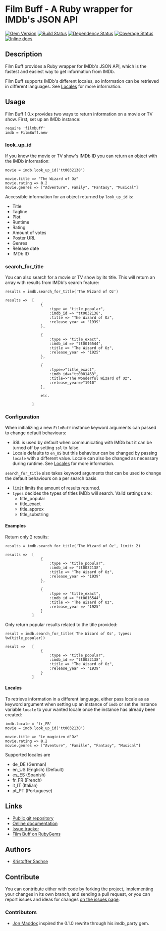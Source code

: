 # Film Buff - A Ruby wrapper for IMDb's JSON API

[![Gem Version](https://img.shields.io/gem/v/filmbuff.svg)](https://rubygems.org/gems/filmbuff)
[![Build Status](https://img.shields.io/travis/sachse/filmbuff.svg)](https://travis-ci.org/sachse/filmbuff)
[![Dependency Status](https://img.shields.io/gemnasium/sachse/filmbuff.svg)](https://gemnasium.com/sachse/filmbuff)
[![Coverage Status](https://img.shields.io/coveralls/sachse/filmbuff/master.svg)](https://coveralls.io/r/sachse/filmbuff)
[![Inline docs](https://inch-ci.org/github/sachse/filmbuff.svg?branch=master)](https://inch-ci.org/github/sachse/filmbuff/)

## Description

Film Buff provides a Ruby wrapper for IMDb's JSON API, which is the fastest and easiest way to get information from IMDb.

Film Buff supports IMDb's different locales, so information can be retrieved in different languages. See [Locales](#locales) for more information.

## Usage

Film Buff 1.0.x provides two ways to return information on a movie or TV show. First, set up an IMDb instance:

    require 'filmbuff'
    imdb = FilmBuff.new

### look_up_id

If you know the movie or TV show's IMDb ID you can return an object with the IMDb information:

    movie = imdb.look_up_id('tt0032138')

    movie.title => "The Wizard of Oz"
    movie.rating => 8.2
    movie.genres => ["Adventure", Family", "Fantasy", "Musical"]

Accessible information for an object returned by `look_up_id` is:

- Title
- Tagline
- Plot
- Runtime
- Rating
- Amount of votes
- Poster URL
- Genres
- Release date
- IMDb ID

### search_for_title

You can also search for a movie or TV show by its title. This will return an array with results from IMDb's search feature:

    results = imdb.search_for_title('The Wizard of Oz')

    results =>  [
                    {
                        :type => "title_popular",
                        :imdb_id => "tt0032138",
                        :title => "The Wizard of Oz",
                        :release_year => "1939"
                    },

                    {
                        :type => "title_exact",
                        :imdb_id => "tt0016544",
                        :title => "The Wizard of Oz",
                        :release_year => "1925"
                    },

                    {
                        :type=>"title_exact",
                        :imdb_id=>"tt0001463",
                        :title=>"The Wonderful Wizard of Oz",
                        :release_year=>"1910"
                    },

                    etc.

                ]

### Configuration

When initializing a new `FilmBuff` instance keyword arguments can passed to change default behaviours:

- SSL is used by default when communicating with IMDb but it can be turned off by setting `ssl` to false.
- Locale defaults to `en_US` but this behaviour can be changed by passing `locale` with a different value. Locale can also be changed as necessary during runtime. See [Locales](#locales) for more information.

`search_for_title` also takes keyword arguments that can be used to change the default behaviours on a per search basis.

- `limit` limits the amount of results returned.
- `types` decides the types of titles IMDb will search. Valid settings are:
    - title_popular
    - title_exact
    - title_approx
    - title_substring

#### Examples

Return only 2 results:

    results = imdb.search_for_title('The Wizard of Oz', limit: 2)

    results =>  [
                    {
                        :type => "title_popular",
                        :imdb_id => "tt0032138",
                        :title => "The Wizard of Oz",
                        :release_year => "1939"
                    },

                    {
                        :type => "title_exact",
                        :imdb_id => "tt0016544",
                        :title => "The Wizard of Oz",
                        :release_year => "1925"
                    }
                ]


Only return popular results related to the title provided:

    result = imdb.search_for_title('The Wizard of Oz', types: %w(title_popular))

    result =>   [
                    {
                        :type => "title_popular",
                        :imdb_id => "tt0032138",
                        :title => "The Wizard of Oz",
                        :release_year => "1939"
                    }
                ]

#### Locales

To retrieve information in a different language, either pass locale as as keyword argument when setting up an instance of `imdb` or set the instance variable `locale` to your wanted locale once the instance has already been created:

    imdb.locale = 'fr_FR'
    movie = imdb.look_up_id('tt0032138')

    movie.title => "Le magicien d'Oz"
    movie.rating => 8.2
    movie.genres => ["Aventure", "Famille", "Fantasy", "Musical"]

Supported locales are

- de_DE (German)
- en_US (English) (Default)
- es_ES (Spanish)
- fr_FR (French)
- it_IT (Italian)
- pt_PT (Portuguese)

## Links

- [Public git repository](https://github.com/sachse/filmbuff)
- [Online documentation](http://rubydoc.info/gems/filmbuff/frames)
- [Issue tracker](https://github.com/sachse/filmbuff/issues)
- [Film Buff on RubyGems](https://rubygems.org/gems/filmbuff)

## Authors

- [Kristoffer Sachse](https://github.com/sachse)

## Contribute

You can contribute either with code by forking the project, implementing your changes in its own branch, and sending a pull request, or you can report issues and ideas for changes [on the issues page](https://github.com/sachse/filmbuff/issues).

### Contributors
- [Jon Maddox](https://github.com/maddox) inspired the 0.1.0 rewrite through his imdb_party gem.
